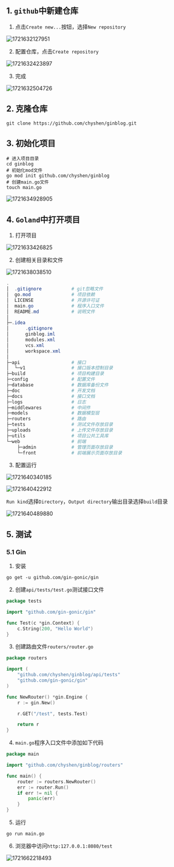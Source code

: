 ##  1. `github`中新建仓库



1. 点击`Create new...`按钮，选择`New repository`

![1721632127951](images/1721632127951.png)

2. 配置仓库，点击`Create repository`

![1721632423897](images/1721632423897.png)

3. 完成

![1721632504726](images/1721632504726.png)



## 2. 克隆仓库

```shell
git clone https://github.com/chyshen/ginblog.git
```



## 3. 初始化项目



```shell
# 进入项目目录
cd ginblog
# 初始化mod文件
go mod init github.com/chyshen/ginblog
# 创建main.go文件
touch main.go
```

![1721634928905](images/1721634928905.png)





## 4. `Goland`中打开项目



1. 打开项目

![1721633426825](images/1721633426825.png)



2. 创建相关目录和文件

![1721638038510](images/1721638038510.png)



```powershell
.
│  .gitignore			# git忽略文件
│  go.mod				# 项目依赖
│  LICENSE				# 开源许可证
│  main.go				# 程序入口文件
│  README.md			# 说明文件
│
├─.idea
│      .gitignore
│      ginblog.iml
│      modules.xml
│      vcs.xml
│      workspace.xml
│
├─api					# 接口
│  └─v1					# 接口版本控制目录
├─build					# 项目构建目录
├─config				# 配置文件
├─database				# 数据库备份文件
├─doc					# 开发文档
├─docs					# 接口文档
├─logs					# 日志
├─middlewares			# 中间件
├─models				# 数据模型层
├─routers				# 路由
├─tests					# 测试文件存放目录
├─uploads				# 上传文件存放目录
├─utils					# 项目公共工具库
└─web					# 前端
    ├─admin				# 管理页面存放目录
    └─front				# 前端展示页面存放目录
```



3. 配置运行



![1721640340185](images/1721640340185.png)



![1721640422912](images/1721640422912.png)

`Run kind`选择`Directory`，`Output directory`输出目录选择`build`目录

![1721640489880](images/1721640489880.png)



## 5. 测试



### 5.1 Gin

1. 安装

```shell
go get -u github.com/gin-gonic/gin
```

2. 创建`api/tests/test.go`测试接口文件

```go
package tests

import "github.com/gin-gonic/gin"

func Test(c *gin.Context) {
	c.String(200, "Hello World")
}
```

3. 创建路由文件`routers/router.go`

```go
package routers

import (
	"github.com/chyshen/ginblog/api/tests"
	"github.com/gin-gonic/gin"
)

func NewRouter() *gin.Engine {
	r := gin.New()

	r.GET("/test", tests.Test)

	return r
}
```

4. `main.go`程序入口文件中添加如下代码

```go
package main

import "github.com/chyshen/ginblog/routers"

func main() {
	router := routers.NewRouter()
	err := router.Run()
	if err != nil {
		panic(err)
	}
}
```

5. 运行

```shell
go run main.go
```

6. 浏览器中访问`http:127.0.0.1:8080/test`

![1721662218493](images/1721662218493.png)

